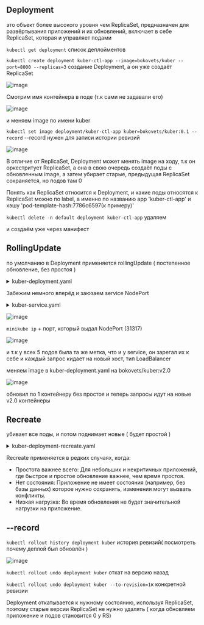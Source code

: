 ## Deployment

это объект более высокого уровня чем ReplicaSet, предназначен для развёртывания приложений и их обновлений, включает в себе ReplicaSet, которая и управляет подами

```kubectl get deployment``` список деплойментов

```kubectl create deployment kuber-ctl-app --image=bokovets/kuber --port=8000 --replicas=3``` создание Deployment, а он уже создаёт ReplicaSet

![image](https://github.com/user-attachments/assets/734b5bb3-08e3-486c-b84f-6d8a87d7c844)

Смотрим имя контейнера в поде (т.к сами не задавали его)

![image](https://github.com/user-attachments/assets/83b6c6f1-0cee-44ed-a5d7-57ef5874ca3c)

и меняем image по имени kuber

```kubectl set image deployment/kuber-ctl-app kuber=bokovets/kuber:0.1 --record``` --record нужен для записи истории ревизий

![image](https://github.com/user-attachments/assets/3d80d730-f21d-4837-9d80-1172465315ad)

В отличие от ReplicaSet, Deployment может менять image на ходу, т.к он оркестритует ReplicaSet, а она в свою очередь создаёт поды с обновленным image, а затем убирает старые, предыдущая ReplicaSet сохраняется, но подов там 0

Понять как ReplicaSet относится к Deployment, и какие поды относятся к ReplicaSet можно по label, а именно по названию app 'kuber-ctl-app' и хэшу 'pod-template-hash:7786c6597(к примеру)'

```kubectl delete -n default deployment kuber-ctl-app``` удаляем

и создаём уже через манифест

## RollingUpdate

по умолчанию в Deployment применяется rollingUpdate ( постепенное обновление, без простоя )

<details> <summary>kuber-deployment.yaml</summary>

```
apiVersion: apps/v1
kind: Deployment
metadata:
  name: kuber
  labels:
    app: kuber
spec:
  replicas: 5
  minReadySeconds: 10    # это для наглядности, замедлить создание подов (только через 10 сек каждый под будет готов принимать траффик)
  strategy:
    rollingUpdate:
      maxSurge: 1        # 1 под добавляется 
      maxUnavailable: 1  # 1 под убирается
    type: RollingUpdate
  selector:
    matchLabels:
      app: http-server
  template:
    metadata:
      labels:
        app: http-server
    spec:
      containers:
      - name: kuber-app
        image: bokovets/kuber:v1.0
        ports:
        - containerPort: 8000
```
</details>

Забежим немного вперёд и заюзаем service NodePort

<details> <summary>kuber-service.yaml</summary>

```
apiVersion: v1
kind: Service
metadata:
  name: kuber-service
spec:
  selector:
    app: http-server       # опять же, для того,чтобы он зарегал поды с меткой http-server
  ports:
    - protocol: TCP
      port: 80             # порт самого сервиса
      targetPort: 8000     # порт контейнера внутри пода ( т.к выше задан - containerPort: 8000)
  type: NodePort
```
</details>

![image](https://github.com/user-attachments/assets/8466b362-3a74-42fa-aa8e-962317a5b552)

```minikube ip``` + порт, который выдал NodePort (31317)

![image](https://github.com/user-attachments/assets/12a4b73d-1770-46d6-b13a-9f10a6db4f58)

и т.к у всех 5 подов была та же метка, что и у service, он зарегал их к себе и каждый запрос кидает на новый хост, тип LoadBalancer

меняем image в kuber-deployment.yaml на bokovets/kuber:v2.0

![image](https://github.com/user-attachments/assets/c30bcb38-252f-43ce-aa8a-10b7c275255d)

обновил по 1 контейнеру без простоя и теперь запросы идут на новые v2.0 контейнеры

## Recreate

убивает все поды, и потом поднимает новые ( будет простой )

<details> <summary>kuber-deployment-recreate.yaml</summary>

```
apiVersion: apps/v1
kind: Deployment
metadata:
  name: kuber
  labels:
    app: kuber
spec:
  replicas: 5
  minReadySeconds: 10
  strategy:
    type: Recreate
  selector:
    matchLabels:
      app: http-server
  template:
    metadata:
      labels:
        app: http-server
    spec:
      containers:
      - name: kuber-app
        image: bokovets/kuber:v1.0
        ports:
        - containerPort: 8000

```
</details>

Recreate применяется в редких случаях, когда:

* Простота важнее всего: Для небольших и некритичных приложений, где быстрое и простое обновление важнее, чем время простоя.
* Нет состояния: Приложение не имеет состояния (например, без базы данных) которое нужно сохранять, изменения могут вызвать конфликты.
* Низкая нагрузка: Во время обновления не будет значительной нагрузки на приложение.

## --record 

```kubectl rollout history deployment kuber``` история ревизий( посмотреть почему деплой был обновлён )

![image](https://github.com/user-attachments/assets/6965d33a-e059-4f60-a1b8-d16e71d41d12)

```kubectl rollout undo deployment kuber``` откат на версию назад

```kubectl rollout undo deployment kuber --to-revision=1```к конкретной ревизии

Deployment откатывается к нужному состоянию, используя ReplicaSet, поэтому старые версии ReplicaSet не нужно удалять ( когда обновляем приложение и подов становится 0 у RS)
